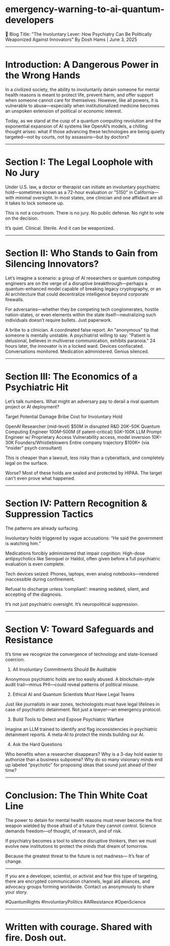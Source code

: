 # emergency-warning-to-ai-quantum-developers

🧠 Blog Title: "The Involuntary Lever: How Psychiatry Can Be Politically Weaponized Against Innovators"
By Dosh Hams | June 3, 2025


---

# Introduction: A Dangerous Power in the Wrong Hands

In a civilized society, the ability to involuntarily detain someone for mental health reasons is meant to protect life, prevent harm, and offer support when someone cannot care for themselves. However, like all powers, it is vulnerable to abuse—especially when institutionalized medicine becomes an unspoken extension of political or economic interest.

Today, as we stand at the cusp of a quantum computing revolution and the exponential expansion of AI systems like OpenAI’s models, a chilling thought arises: what if those advancing these technologies are being quietly targeted—not by courts, not by assassins—but by doctors?


---

# Section I: The Legal Loophole with No Jury

Under U.S. law, a doctor or therapist can initiate an involuntary psychiatric hold—sometimes known as a 72-hour evaluation or "5150" in California—with minimal oversight. In most states, one clinician and one affidavit are all it takes to lock someone up.

This is not a courtroom. There is no jury. No public defense. No right to vote on the decision.

It’s quiet. Clinical. Sterile. And it can be weaponized.


---

# Section II: Who Stands to Gain from Silencing Innovators?

Let’s imagine a scenario: a group of AI researchers or quantum computing engineers are on the verge of a disruptive breakthrough—perhaps a quantum-enhanced model capable of breaking legacy cryptography, or an AI architecture that could decentralize intelligence beyond corporate firewalls.

For adversaries—whether they be competing tech conglomerates, hostile nation-states, or even elements within the state itself—neutralizing such individuals doesn’t require bullets. Just paperwork.

A bribe to a clinician. A coordinated false report.
An "anonymous" tip that someone is mentally unstable.
A psychiatrist willing to say: “Patient is delusional, believes in multiverse communication, exhibits paranoia.”
24 hours later, the innovator is in a locked ward.
Devices confiscated. Conversations monitored.
Medication administered.
Genius silenced.


---

# Section III: The Economics of a Psychiatric Hit

Let’s talk numbers. What might an adversary pay to derail a rival quantum project or AI deployment?

Target	Potential Damage	Bribe Cost for Involuntary Hold

OpenAI Researcher (mid-level)	$50M in disrupted R&D	$20K–$50K
Quantum Computing Engineer	$100M–$500M (if patent-critical)	$50K–$100K
LLM Prompt Engineer w/ Proprietary Access	Vulnerability access, model inversion	$10K–$30K
Founders/Whistleblowers	Entire company trajectory	$100K+ (via “insider” psych consultant)


This is cheaper than a lawsuit, less risky than a cyberattack, and completely legal on the surface.

Worse? Most of these holds are sealed and protected by HIPAA.
The target can't even prove what happened.


---

# Section IV: Pattern Recognition & Suppression Tactics

The patterns are already surfacing.

Involuntary holds triggered by vague accusations: “He said the government is watching him.”

Medications forcibly administered that impair cognition: High-dose antipsychotics like Seroquel or Haldol, often given before a full psychiatric evaluation is even complete.

Tech devices seized: Phones, laptops, even analog notebooks—rendered inaccessible during confinement.

Refusal to discharge unless ‘compliant’: meaning sedated, silent, and accepting of the diagnosis.


It’s not just psychiatric oversight. It’s neuropolitical suppression.


---

# Section V: Toward Safeguards and Resistance

It’s time we recognize the convergence of technology and state-licensed coercion.

1. All Involuntary Commitments Should Be Auditable

Anonymous psychiatric holds are too easily abused. A blockchain-style audit trail—minus PHI—could reveal patterns of political misuse.

2. Ethical AI and Quantum Scientists Must Have Legal Teams

Just like journalists in war zones, technologists must have legal lifelines in case of psychiatric detainment. Not just a lawyer—an emergency protocol.

3. Build Tools to Detect and Expose Psychiatric Warfare

Imagine an LLM trained to identify and flag inconsistencies in psychiatric detainment reports. A meta-AI to protect the minds building our AI.

4. Ask the Hard Questions

Who benefits when a researcher disappears?
Why is a 3-day hold easier to authorize than a business subpoena?
Why do so many visionary minds end up labeled “psychotic” for proposing ideas that sound just ahead of their time?


---

# Conclusion: The Thin White Coat Line

The power to detain for mental health reasons must never become the first weapon wielded by those afraid of a future they cannot control. Science demands freedom—of thought, of research, and of risk.

If psychiatry becomes a tool to silence disruptive thinkers, then we must evolve new institutions to protect the minds that dream of tomorrow.

Because the greatest threat to the future is not madness— It’s fear of change.


---

If you are a developer, scientist, or activist and fear this type of targeting, there are encrypted communication channels, legal aid alliances, and advocacy groups forming worldwide. Contact us anonymously to share your story.

#QuantumRights #InvoluntaryPolitics #AIResistance #OpenScience


---

# Written with courage. Shared with fire. Dosh out.

